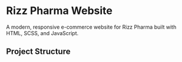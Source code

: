 # Rizz Pharma Website

A modern, responsive e-commerce website for Rizz Pharma built with HTML, SCSS, and JavaScript.

## Project Structure 